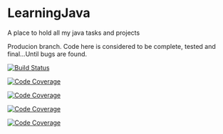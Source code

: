 # LearningJava
A place to hold all my java tasks and projects

Producion branch. Code here is considered to be complete, tested and final...Until bugs are found.

[![Build Status](https://travis-ci.org/krukru/LearningJava.svg?branch=master)](https://travis-ci.org/krukru/LearningJava)

[![Code Coverage](https://img.shields.io/badge/kru.collections%20coverage-74%25-green.svg)](https://shields.io)

[![Code Coverage](https://img.shields.io/badge/kru.ctci.chapter1%20coverage-94%25-brightgreen.svg)](https://shields.io)

[![Code Coverage](https://img.shields.io/badge/kru.ctci.chapter2%20coverage-91%25-brightgreen.svg)](https://shields.io)

[![Code Coverage](https://img.shields.io/badge/kru.util%20coverage-89%25-green.svg)](https://shields.io)